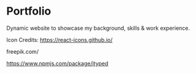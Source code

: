 # Portfolio

Dynamic website to showcase my background, skills & work experience.


Icon Credits: https://react-icons.github.io/

freepik.com/

https://www.npmjs.com/package/ityped

